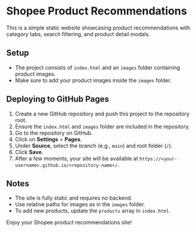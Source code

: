 # Shopee Product Recommendations

This is a simple static website showcasing product recommendations with category tabs, search filtering, and product detail modals.

## Setup

- The project consists of `index.html` and an `images` folder containing product images.
- Make sure to add your product images inside the `images` folder.

## Deploying to GitHub Pages

1. Create a new GitHub repository and push this project to the repository root.
2. Ensure the `index.html` and `images` folder are included in the repository.
3. Go to the repository on GitHub.
4. Click on **Settings** > **Pages**.
5. Under **Source**, select the branch (e.g., `main`) and root folder (`/`).
6. Click **Save**.
7. After a few moments, your site will be available at `https://<your-username>.github.io/<repository-name>/`.

## Notes

- The site is fully static and requires no backend.
- Use relative paths for images as in the `images` folder.
- To add new products, update the `products` array in `index.html`.

Enjoy your Shopee product recommendations site!
